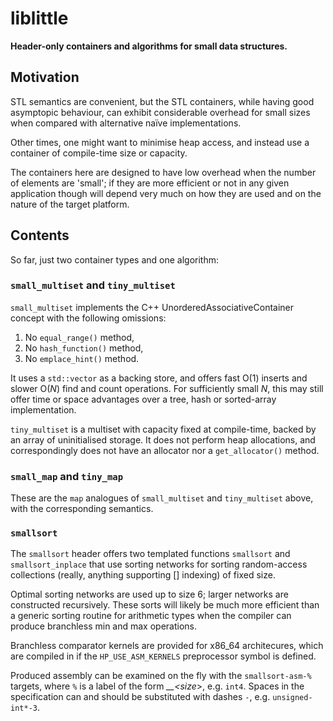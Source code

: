 # liblittle
**Header-only containers and algorithms for small data structures.**

## Motivation

STL semantics are convenient, but the STL containers, while having good asymptopic
behaviour, can exhibit considerable overhead for small sizes when compared with
alternative naïve implementations.

Other times, one might want to minimise heap access, and instead use a container
of compile-time size or capacity.

The containers here are designed to have low overhead when the number of elements are
'small'; if they are more efficient or not in any given application though will
depend very much on how they are used and on the nature of the target platform.

## Contents

So far, just two container types and one algorithm:

### `small_multiset` and `tiny_multiset`

`small_multiset` implements the C++ UnorderedAssociativeContainer concept with
the following omissions:

1.  No `equal_range()` method,
2.  No `hash_function()` method,
3.  No `emplace_hint()` method.

It uses a `std::vector` as a backing store, and offers fast O(1) inserts and
slower O(*N*) find and count operations. For sufficiently small *N*, this may
still offer time or space advantages over a tree, hash or sorted-array
implementation.

`tiny_multiset` is a multiset with capacity fixed at compile-time, backed by
an array of uninitialised storage. It does not perform heap allocations, and
correspondingly does not have an allocator nor a `get_allocator()` method.

### `small_map` and `tiny_map`

These are the `map` analogues of `small_multiset` and `tiny_multiset`
above, with the corresponding semantics.

### `smallsort`

The `smallsort` header offers two templated functions `smallsort` and
`smallsort_inplace` that use sorting networks for sorting random-access
collections (really, anything supporting [] indexing) of fixed size.

Optimal sorting networks are used up to size 6; larger networks are constructed
recursively. These sorts will likely be much more efficient than a generic
sorting routine for arithmetic types when the compiler can produce branchless
min and max operations.

Branchless comparator kernels are provided for x86_64 architecures, which are
compiled in if the `HP_USE_ASM_KERNELS` preprocessor symbol is defined.

Produced assembly can be examined on the fly with the `smallsort-asm-%`
targets, where `%` is a label of the form _<type>__<size_>, e.g. `int4`.
Spaces in the specification can and should be substituted with dashes `-`, e.g.
`unsigned-int*-3`.
